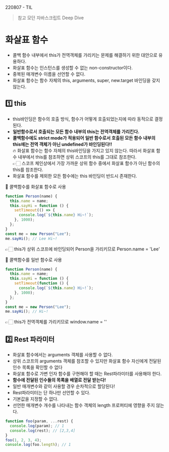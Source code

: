 220807 - TIL

> 참고 모던 자바스크립트 Deep Dive

# 화살표 함수

- 콜백 함수 내부에서 this가 전역객체를 가리키는 문제를 해결하기 위한 대안으로 유용하다.
- 화살표 함수는 인스턴스를 생성할 수 없는 non-constructor이다.
- 중복된 매개변수 이름을 선언할 수 없다.
- 화살표 함수는 함수 자체의 this, arguments, super, new.target 바인딩을 갖지 않는다.

## 1️⃣ this

- this바인딩은 함수의 호출 방식, 함수가 어떻게 호출되었는지에 따라 동적으로 결정된다.
- **일반함수로서 호출되는 모든 함수 내부의 this는 전역객체를 가리킨다.**
- **콜백함수에도 strict mode가 적용되어 일반 함수로서 호출된 모든 함수 내부의 this에는 전역 객체가 아닌 undefined가 바인딩된다!!**  
  🔥 화살표 함수는 함수 자체의 this바인딩을 가지고 있지 않는다. 따라서 화살표 함수 내부에서 this를 참조하면 상위 스코프의 this를 그대로 참조한다.  
  👉🏻 스코프 체인상에서 가장 가까운 상위 함수 중에서 화살표 함수가 아닌 함수의 this를 참조한다.
- 화살표 함수를 제외한 모든 함수에는 this 바인딩이 반드시 존재한다.

👾 콜백함수를 화살표 함수로 사용

```js
function Person(name) {
  this.name = name;
  this.sayHi = function () {
    setTimeout(() => {
      console.log(`${this.name} Hi~!`);
    }, 1000);
  };
}
const me = new Person("Lee");
me.sayHi(); // Lee Hi~!
```

👉🏻 this가 상위 스코프에 바인딩되어 Person을 가리키므로 Person.name = 'Lee'

👾 콜백함수를 일반 함수로 사용

```js
function Person(name) {
  this.name = name;
  this.sayHi = function () {
    setTimeout(function () {
      console.log(`${this.name} Hi~!`);
    }, 1000);
  };
}
const me = new Person("Lee");
me.sayHi(); // Hi~!
```

👉🏻 this가 전역객체를 가리키므로 window.name = ''

## 2️⃣ Rest 파라미터

- 화살표 함수에서는 arguments 객체를 사용할 수 없다.
- 상위 스코프의 arguments 객체를 참조할 수 있지만 화살표 함수 자신에게 전달된 인수 목록을 확인할 수 없다
- 화살표 함수로 가변 인자 함수를 구현해야 할 때는 Rest파라미터를 사용해야 한다.
- **함수에 전달된 인수들의 목록을 배열로 전달 받는다!**
- 일반 매개변수와 같이 사용할 경우 순차적으로 할당된다!
- Rest파라미터는 단 하나만 선언할 수 있다.
- 기본값을 지정할 수 없다.
- 선언한 매개변수 개수를 나타내는 함수 객체의 length 프로퍼티에 영향을 주지 않는다.

```js
function foo(param, ...rest) {
  console.log(param); // 1
  console.log(rest); // [2,3,4]
}
foo(1, 2, 3, 4);
console.log(foo.length); // 1
```
